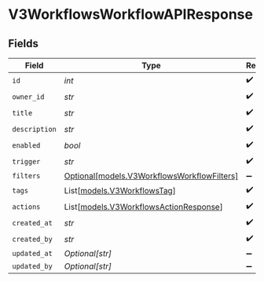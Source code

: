 # V3WorkflowsWorkflowAPIResponse


## Fields

| Field                                                                                  | Type                                                                                   | Required                                                                               | Description                                                                            |
| -------------------------------------------------------------------------------------- | -------------------------------------------------------------------------------------- | -------------------------------------------------------------------------------------- | -------------------------------------------------------------------------------------- |
| `id`                                                                                   | *int*                                                                                  | :heavy_check_mark:                                                                     | N/A                                                                                    |
| `owner_id`                                                                             | *str*                                                                                  | :heavy_check_mark:                                                                     | N/A                                                                                    |
| `title`                                                                                | *str*                                                                                  | :heavy_check_mark:                                                                     | N/A                                                                                    |
| `description`                                                                          | *str*                                                                                  | :heavy_check_mark:                                                                     | N/A                                                                                    |
| `enabled`                                                                              | *bool*                                                                                 | :heavy_check_mark:                                                                     | N/A                                                                                    |
| `trigger`                                                                              | *str*                                                                                  | :heavy_check_mark:                                                                     | N/A                                                                                    |
| `filters`                                                                              | [Optional[models.V3WorkflowsWorkflowFilters]](../models/v3workflowsworkflowfilters.md) | :heavy_minus_sign:                                                                     | N/A                                                                                    |
| `tags`                                                                                 | List[[models.V3WorkflowsTag](../models/v3workflowstag.md)]                             | :heavy_check_mark:                                                                     | N/A                                                                                    |
| `actions`                                                                              | List[[models.V3WorkflowsActionResponse](../models/v3workflowsactionresponse.md)]       | :heavy_check_mark:                                                                     | N/A                                                                                    |
| `created_at`                                                                           | *str*                                                                                  | :heavy_check_mark:                                                                     | N/A                                                                                    |
| `created_by`                                                                           | *str*                                                                                  | :heavy_check_mark:                                                                     | N/A                                                                                    |
| `updated_at`                                                                           | *Optional[str]*                                                                        | :heavy_minus_sign:                                                                     | N/A                                                                                    |
| `updated_by`                                                                           | *Optional[str]*                                                                        | :heavy_minus_sign:                                                                     | N/A                                                                                    |